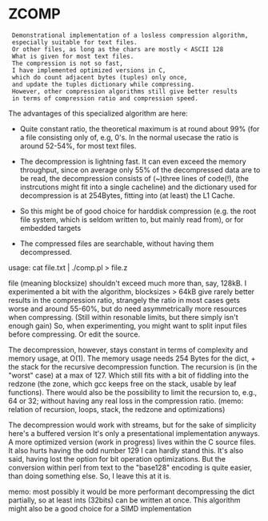  ZCOMP
=======

```
 Demonstrational implementation of a losless compression algorithm,
 especially suitable for text files.
 Or other files, as long as the chars are mostly < ASCII 128
 What is given for most text files.
 The compression is not so fast, 
 I have implemented optimized versions in C,
 which do count adjacent bytes (tuples) only once,
 and update the tuples dictionary while compressing.
 However, other compression algorithms still give better results
 in terms of compression ratio and compression speed.
```

 The advantages of this specialized algorithm are here:

  - Quite constant ratio, the theoretical maximum is at round about 99%
    (for a file consisting only of, e.g, 0's. In the normal usecase
    the ratio is around 52-54%, for most text files.

  - The decompression is lightning fast.
    It can even exceed the memory throughput,
    since on average only 55% of the decompressed data are to be read, 
    the decompression consists of (~)three lines of code(!),
    (the instrcutions might fit into a single cacheline)
    and the dictionary used for decompression is at 254Bytes,
    fitting into (at least) the L1 Cache.

  - So this might be of good choice for harddisk compression 
    (e.g. the root file system, which is seldom written to,
    but mainly read from), or for embedded targets

  - The compressed files are searchable, without having them 
    decompressed.
	

 usage: 
 		cat file.txt | ./comp.pl > file.z

file (meaning blocksize) shouldn't exceed much more than, say, 128kB.
I experimented a bit with the algorithm,
blocksizes > 64kB give rarely better results in the compression ratio,
strangely the ratio in most cases gets worse and around 55-60%,
but do need asymmetrically more resources when compressing.
(Still within resonable limits, but there simply isn't enough gain)
So, when experimenting, you might want to split input files before compressing.
Or edit the source.

The decompression, however, stays constant in terms of complexity and memory usage,
at O(1). 
The memory usage needs 254 Bytes for the dict, + the stack for the recursive
decompression function. The recursion is (in the "worst" case) at a max
of 127. Which still fits with a bit of fiddling into the redzone 
(the zone, which gcc keeps free on the stack, usable by leaf functions).
There would also be the possibility to limit the recursion to, e.g., 64 or 32;
without having any real loss in the compression ratio.
(memo: relation of recursion, loops, stack, the redzone and optimizations)


The decompression would work with streams,
but for the sake of simplicity 
here's a buffered version
It's only a presentational implementation anyways.
A more optimized version (work in progress) lives within the C source files.
It also hurts having the odd number 129
I can hardly stand this. It's also said,
having lost the option for bit operation optimizations.
But the conversion within perl from text to the "base128"
encoding is quite easier, than doing something else.
So, I leave this at it is.

memo: 
     most possibly it would be more performant
     decompressing the dict partially, so at least ints (32bits)
     can be written at once.
     This algorithm might also be a good choice
     for a SIMD implementation



